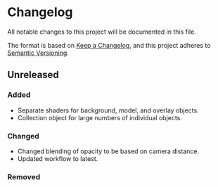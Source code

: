 # Changelog

All notable changes to this project will be documented in this file.

The format is based on [Keep a Changelog](https://keepachangelog.com/en/1.0.0/),
and this project adheres to [Semantic Versioning](https://semver.org/spec/v2.0.0.html).

## Unreleased

### Added

* Separate shaders for background, model, and overlay objects.
* Collection object for large numbers of individual objects.

### Changed

* Changed blending of opacity to be based on camera distance.
* Updated workflow to latest.

### Removed
